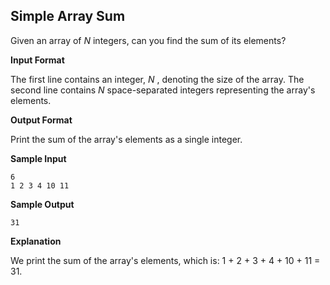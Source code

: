 ## Simple Array Sum

Given an array of *N* integers, can you find the sum of its elements?

**Input Format**

The first line contains an integer, *N* , denoting the size of the array.
The second line contains *N* space-separated integers representing the array's elements.

**Output Format**

Print the sum of the array's elements as a single integer.

**Sample Input**
```
6
1 2 3 4 10 11
```
**Sample Output**
```
31
```
**Explanation**

We print the sum of the array's elements, which is: 1 + 2 + 3 + 4 + 10 + 11 = 31.